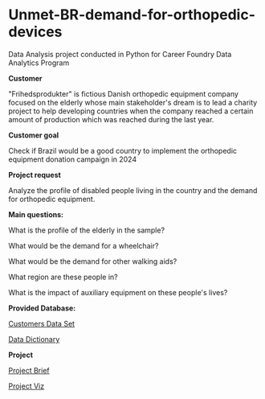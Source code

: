 # Unmet-BR-demand-for-orthopedic-devices
Data Analysis project conducted in Python for Career Foundry Data Analytics Program

**Customer**

"Frihedsprodukter" is fictious Danish orthopedic equipment company focused on the elderly whose main stakeholder's dream is to lead a charity project to help developing countries when the company reached a certain amount of production which was reached during the last year.

**Customer goal**

Check if Brazil would be a good country to implement the orthopedic equipment donation campaign in 2024

**Project request**

Analyze the profile of disabled people living in the country and the demand for orthopedic equipment.

**Main questions:**

What is the profile of the elderly in the sample?

What would be the demand for a wheelchair?

What would be the demand for other walking aids?

What region are these people in?

What is the impact of auxiliary equipment on these people's lives?

**Provided Database:**

[Customers Data Set](https://elsi.cpqrr.fiocruz.br/en/home-english/databases/)

[Data Dictionary](https://elsi.cpqrr.fiocruz.br/en/home-english/questionnaires/)

**Project**

[Project Brief]("https://github.com/mariaguarita/Unmet-BR-demand-for-orthopedic-devices/blob/main/PROJECT%20BRIEF.docx)

[Project Viz]("https://public.tableau.com/app/profile/maria.lucia1603/viz/FinalTaskCF/TheProject?publish=yes")
